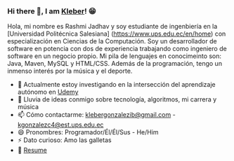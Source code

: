 ### Hi there 👋, I am [Kleber](https://klebergc.github.io/)! 😁

<!--
**KleberGc/klebergc** is a ✨ _special_ ✨ repository because its `README.md` (this file) appears on your GitHub profile.

Here are some ideas to get you started:

- 🔭 I’m currently working on ...
- 🌱 I’m currently learning ...
- 👯 I’m looking to collaborate on ...
- 🤔 I’m looking for help with ...
- 💬 Ask me about ...
- 📫 How to reach me: ...
- 😄 Pronouns: ...
- ⚡ Fun fact: ...
-->

Hola, mi nombre es Rashmi Jadhav y soy estudiante de ingenbiería en la [Universidad Politécnica Salesiana] (https://www.ups.edu.ec/en/home) con especialización en Ciencias de la Computación. Soy un desarrollador de software en potencia con dos de experiencia trabajando como ingeniero de software en un negocio propio. Mi pila de lenguajes en conocimeinto son: Java, Maven, MySQL y HTML/CSS. Además de la programación, tengo un inmenso interés por la música y el deporte.

- 🔭 Actualmente estoy investigando en la intersección del aprendizaje autónomo en [Udemy](https://www.udemy.com)
- 💬 Lluvia de ideas conmigo sobre tecnología, algoritmos, mi carrera y música
- 📫 Cómo contactarme: klebergonzalezib@gmail.com - kgonzalezc4@est.ups.edu.ec
- 😄 Pronombres: Programador/Él/Él/Sus - He/Him
- ⚡ Dato curioso: Amo las galletas
- 📝 [Resume]([https://rusty-sj.github.io/media/Rashmi_Jadhav.pdf](https://klebergc.github.io/media/Kleber%20González%20-%20CV.pdf))
